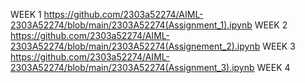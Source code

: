 WEEK 1 https://github.com/2303a52274/AIML-2303A52274/blob/main/2303A52274(Assignment_1).ipynb
WEEK 2 https://github.com/2303a52274/AIML-2303A52274/blob/main/2303A52274(Assignement_2).ipynb
WEEK 3 https://github.com/2303a52274/AIML-2303A52274/blob/main/2303A52274(Assignment_3).ipynb
WEEK 4 
